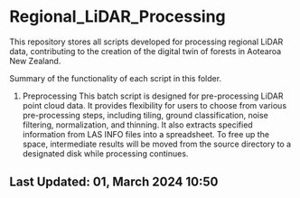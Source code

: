# Regional_LiDAR_Processing
This repository stores all scripts developed for processing regional LiDAR data, contributing to the creation of the digital twin of forests in Aotearoa New Zealand.

Summary of the functionality of each script in this folder.

1. Preprocessing
This batch script is designed for pre-processing LiDAR point cloud data. 
It provides flexibility for users to choose from various pre-processing steps, including tiling, ground classification, noise filtering, normalization, and thinning.
It also extracts specified information from LAS INFO files into a spreadsheet.
To free up the space, intermediate results will be moved from the source directory to a designated disk while processing continues.

Last Updated: 01, March 2024 10:50
--------------------------------------------------------------------------------------------------------------------------------------------------

